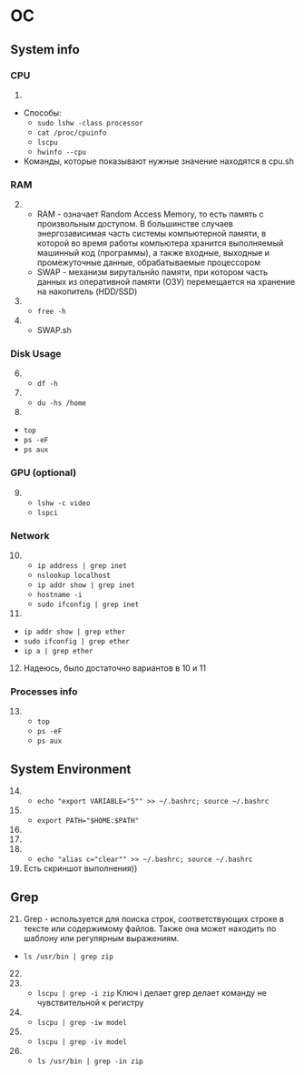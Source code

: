 # OC

## System info
### CPU

1.
  * Способы: 
    * `sudo lshw -class processor`
    *  `cat /proc/cpuinfo`
    *  `lscpu`
    *  `hwinfo --cpu`
  * Команды, которые показывают нужные значение находятся в cpu.sh

### RAM   
2. 
   * RAM - означает Random Access Memory, то есть память с произвольным доступом. В большинстве случаев энергозависимая часть системы компьютерной памяти, в которой во время работы компьютера хранится выполняемый машинный код (программы), а также входные, выходные и промежуточные данные, обрабатываемые процессором
    * SWAP - механизм вирутальнйо памяти, при котором часть данных из оперативной памяти (ОЗУ) перемещается на хранение на накопитель (HDD/SSD) 
3. *  `free -h`
4. * SWAP.sh

### Disk Usage
6. * `df -h`
7. * `du -hs /home`
8.
  * `top`
  * `ps -eF`
  * `ps aux`
### GPU (optional)
9. 
   * `lshw -c video`
   * `lspci`

### Network
10.
    * `ip address | grep inet`
    *  `nslookup localhost`
    *  `ip addr show | grep inet` 
    *  `hostname -i`
    *  `sudo ifconfig | grep inet`

11.
  * `ip addr show | grep ether` 
  * `sudo ifconfig | grep ether`
  * `ip a | grep ether`
12. Надеюсь, было достаточно вариантов в 10 и 11

### Processes info 
13.
    * `top`
    * `ps -eF`
    * `ps aux`

## System Environment
14. * `echo "export VARIABLE="5"" >> ~/.bashrc; source ~/.bashrc`
15. * `export PATH="$HOME:$PATH"`
16.
17.
18. * `echo "alias c="clear"" >> ~/.bashrc; source ~/.bashrc`
19. Есть скриншот выполнения))

## Grep
21. Grep - используется для поиска строк, соответствующих строке в тексте или содержимому файлов. Также она может находить по шаблону или регулярным выражениям. 
  * `ls /usr/bin | grep zip`
22.
23. * `lscpu | grep -i zip` Ключ i делает grep делает команду не чувствительной к регистру
24. * `lscpu | grep -iw model`
25. * `lscpu | grep -iv model`
26. * `ls /usr/bin | grep -in zip`
